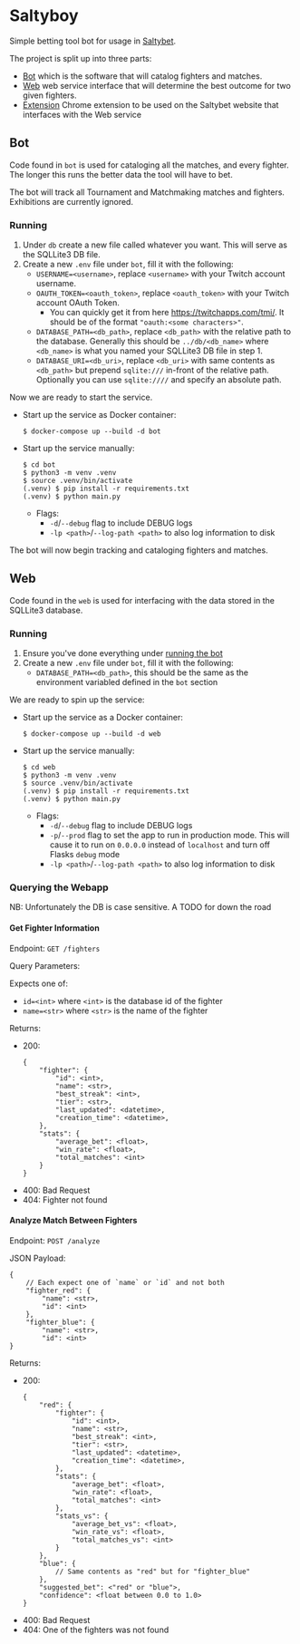 # Saltyboy

Simple betting tool bot for usage in [Saltybet](https://saltybet.com).

The project is split up into three parts:

- [Bot](#bot) which is the software that will catalog fighters and matches.
- [Web](#web) web service interface that will determine the best outcome for two given fighters.
- [Extension](#extension) Chrome extension to be used on the Saltybet website that interfaces with the Web service


## Bot

Code found in `bot` is used for cataloging all the matches, and every fighter. The longer this runs the better data the tool will have to bet.

The bot will track all Tournament and Matchmaking matches and fighters. Exhibitions are currently ignored.

### Running

1. Under `db` create a new file called whatever you want. This will serve as the SQLLite3 DB file.
1. Create a new `.env` file under `bot`, fill it with the following:
    - `USERNAME=<username>`, replace `<username>` with your Twitch account username.
    - `OAUTH_TOKEN=<oauth_token>`, replace `<oauth_token>` with your Twitch account OAuth Token.
        - You can quickly get it from here https://twitchapps.com/tmi/. It should be of the format `"oauth:<some characters>"`.
    - `DATABASE_PATH=<db_path>`, replace `<db_path>` with the relative path to the database. Generally this should be `../db/<db_name>` where `<db_name>` is what you named your SQLLite3 DB file in step 1.
    - `DATABASE_URI=<db_uri>`, replace `<db_uri>` with same contents as `<db_path>` but prepend `sqlite:///` in-front of the relative path. Optionally you can use `sqlite:////` and specify an absolute path.


Now we are ready to start the service.

- Start up the service as Docker container:
    ```
    $ docker-compose up --build -d bot
    ```
- Start up the service manually:
    ```
    $ cd bot
    $ python3 -m venv .venv
    $ source .venv/bin/activate
    (.venv) $ pip install -r requirements.txt
    (.venv) $ python main.py
    ```
    - Flags:
        - `-d`/`--debug` flag to include DEBUG logs
        - `-lp <path>`/`--log-path <path>` to also log information to disk

The bot will now begin tracking and cataloging fighters and matches.

## Web

Code found in the `web` is used for interfacing with the data stored in the SQLLite3 database.

### Running

1. Ensure you've done everything under [running the bot](#bot-running)
1. Create a new `.env` file under `bot`, fill it with the following:
    - `DATABASE_PATH=<db_path>`, this should be the same as the environment variabled defined in the `bot` section

We are ready to spin up the service:

- Start up the service as a Docker container:
    ```
    $ docker-compose up --build -d web
    ```
- Start up the service manually:
    ```
    $ cd web
    $ python3 -m venv .venv
    $ source .venv/bin/activate
    (.venv) $ pip install -r requirements.txt
    (.venv) $ python main.py
    ```
    - Flags:
        - `-d`/`--debug` flag to include DEBUG logs
        - `-p`/`--prod` flag to set the app to run in production mode. This will cause it to run on `0.0.0.0` instead of `localhost` and turn off Flasks `debug` mode
        - `-lp <path>`/`--log-path <path>` to also log information to disk


### Querying the Webapp

NB: Unfortunately the DB is case sensitive. A TODO for down the road

#### Get Fighter Information

Endpoint: `GET /fighters`

Query Parameters:

Expects one of:

- `id=<int>` where `<int>` is the database id of the fighter
- `name=<str>` where `<str>` is the name of the fighter

Returns:

- 200:
    ```
    {
        "fighter": {
            "id": <int>,
            "name": <str>,
            "best_streak": <int>,
            "tier": <str>,
            "last_updated": <datetime>,
            "creation_time": <datetime>,
        },
        "stats": {
            "average_bet": <float>,
            "win_rate": <float>,
            "total_matches": <int>
        }
    }
    ```
- 400: Bad Request
- 404: Fighter not found


#### Analyze Match Between Fighters


Endpoint: `POST /analyze`

JSON Payload:

```
{
    // Each expect one of `name` or `id` and not both
    "fighter_red": {
        "name": <str>,
        "id": <int>
    },
    "fighter_blue": {
        "name": <str>,
        "id": <int>
}
```

Returns:

- 200:
    ```
    {
        "red": {
            "fighter": {
                "id": <int>,
                "name": <str>,
                "best_streak": <int>,
                "tier": <str>,
                "last_updated": <datetime>,
                "creation_time": <datetime>,
            },
            "stats": {
                "average_bet": <float>,
                "win_rate": <float>,
                "total_matches": <int>
            },
            "stats_vs": {
                "average_bet_vs": <float>,
                "win_rate_vs": <float>,
                "total_matches_vs": <int>
            }
        },
        "blue": {
            // Same contents as "red" but for "fighter_blue"
        },
        "suggested_bet": <"red" or "blue">,
        "confidence": <float between 0.0 to 1.0>
    }
    ```
- 400: Bad Request
- 404: One of the fighters was not found
